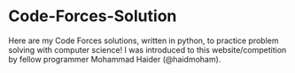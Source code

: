 # Code-Forces-Solution
Here are my Code Forces solutions, written in python, to practice problem solving with computer science! I was introduced to this website/competition by fellow programmer Mohammad Haider (@haidmoham).
